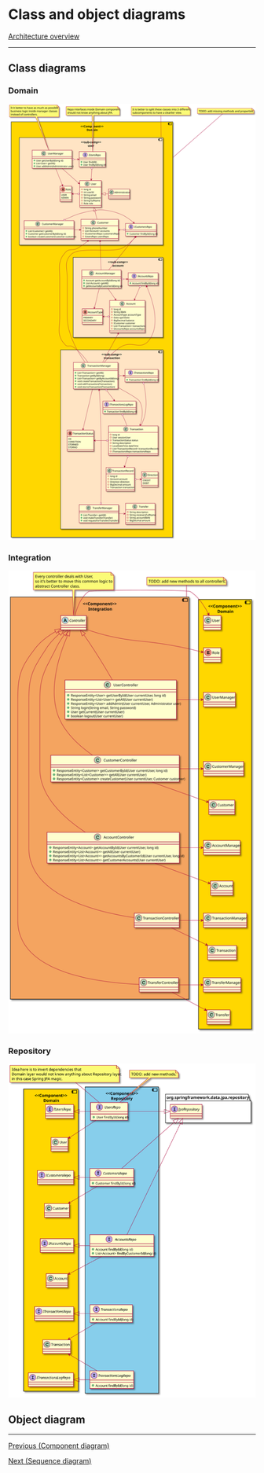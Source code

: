 # Class and object diagrams

[Architecture overview](index.html)

---

## Class diagrams

### Domain

![](images/class_domain.svg)

### Integration

![](images/class_integration.svg)

### Repository

![](images/class_repository.svg)

## Object diagram

---

[Previous (Component diagram)](component.html)

[Next (Sequence diagram)](sequence.html)
